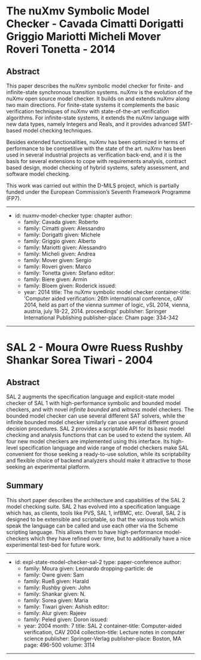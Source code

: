 The nuXmv Symbolic Model Checker - Cavada Cimatti Dorigatti Griggio Mariotti Micheli Mover Roveri Tonetta - 2014
================================================================================================================

Abstract
--------

This paper describes the nuXmv symbolic model checker for finite- and
infinite-state synchronous transition systems. nuXmv is the evolution of the
nuXmv open source model checker. It builds on and extends nuXmv along two main
directions. For finite-state systems it complements the basic verification
techniques of nuXmv with state-of-the-art verification algorithms. For
infinite-state systems, it extends the nuXmv language with new data types,
namely Integers and Reals, and it provides advanced SMT-based model checking
techniques.

Besides extended functionalities, nuXmv has been optimized in terms of
performance to be competitive with the state of the art. nuXmv has been used in
several industrial projects as verification back-end, and it is the basis for
several extensions to cope with requirements analysis, contract based design,
model checking of hybrid systems, safety assessment, and software model
checking.

This work was carried out within the D-MILS project, which is partially funded
under the European Commission’s Seventh Framework Programme (FP7).

---
- id: nuxmv-model-checker
  type: chapter
  author:
  -   family: Cavada
      given: Roberto
  -   family: Cimatti
      given: Alessandro
  -   family: Dorigatti
      given: Michele
  -   family: Griggio
      given: Alberto
  -   family: Mariotti
      given: Alessandro
  -   family: Micheli
      given: Andrea
  -   family: Mover
      given: Sergio
  -   family: Roveri
      given: Marco
  -   family: Tonetta
      given: Stefano
  editor:
  -   family: Biere
      given: Armin
  -   family: Bloem
      given: Roderick
  issued:
  -   year: 2014
  title: The nuXmv symbolic model checker
  container-title: 'Computer aided verification: 26th international conference, cAV 2014, held as part of the vienna summer of logic, vSL 2014, vienna, austria, july 18-22, 2014. proceedings'
  publisher: Springer International Publishing
  publisher-place: Cham
  page: 334-342
---

SAL 2 - Moura Owre Ruess Rushby Shankar Sorea Tiwari - 2004
===========================================================

Abstract
--------

SAL 2 augments the specification language and explicit-state model checker of
SAL 1 with high-performance symbolic and bounded model checkers, and with novel
*infinite bounded* and *witness* model checkers. The bounded model checker can
use several different SAT solvers, while the infinite bounded model checker
similarly can use several different ground decision procedures. SAL 2 provides a
scriptable API for its basic model checking and analysis functions that can be
used to extend the system. All four new model checkers are implemented using
this interface. Its high-level specification language and wide range of model
checkers make SAL convenient for those seeking a ready-to-use solution, while
its scriptability and flexible choice of backend analyzers should make it
attractive to those seeking an experimental platform.

Summary
-------

This short paper describes the architecture and capabilities of the SAL 2 model
checking suite. SAL 2 has evolved into a specification language which has, as
clients, tools like PVS, SAL 1, infBMC, etc. Overall, SAL 2 is designed to be
extensible and scriptable, so that the various tools which speak the language
can be called and use each other via the Scheme scripting language. This allows
them to have high-performance model-checkers which they have refined over time,
but to additionally have a nice experimental test-bed for future work.

---
-   id: expl-state-model-checker-sal-2
    type: paper-conference
    author:
    -   family: Moura
        given: Leonardo
        dropping-particle: de
    -   family: Owre
        given: Sam
    -   family: Rueß
        given: Harald
    -   family: Rushby
        given: John
    -   family: Shankar
        given: N.
    -   family: Sorea
        given: Maria
    -   family: Tiwari
        given: Ashish
    editor:
    -   family: Alur
        given: Rajeev
    -   family: Peled
        given: Doron
    issued:
    -   year: 2004
        month: 7
    title: SAL 2
    container-title: Computer-aided verification, CAV 2004
    collection-title: Lecture notes in computer science
    publisher: Springer-Verlag
    publisher-place: Boston, MA
    page: 496-500
    volume: 3114
---
